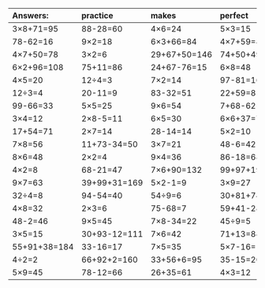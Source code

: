 | Answers: | practice | makes | perfect | ! |
| :--- | :--- | :--- | :--- | :--- |
| 3×8+71=95 | 88-28=60 | 4×6=24 | 5×3=15 | 8×6-11=37 | 
| 78-62=16 | 9×2=18 | 6×3+66=84 | 4×7+59=87 | 5×3+43=58 | 
| 4×7+50=78 | 3×2=6 | 29+67+50=146 | 74+50+49=173 | 36+57=93 | 
| 6×2+96=108 | 75+11=86 | 24+67-76=15 | 6×8=48 | 93-70=23 | 
| 4×5=20 | 12÷4=3 | 7×2=14 | 97-81=16 | 3×9+27=54 | 
| 12÷3=4 | 20-11=9 | 83-32=51 | 22+59=81 | 75-57=18 | 
| 99-66=33 | 5×5=25 | 9×6=54 | 7+68-62=13 | 4×7=28 | 
| 3×4=12 | 2×8-5=11 | 6×5=30 | 6×6+37=73 | 4×7+28=56 | 
| 17+54=71 | 2×7=14 | 28-14=14 | 5×2=10 | 2×7+27=41 | 
| 7×8=56 | 11+73-34=50 | 3×7=21 | 48-6=42 | 5×6+44=74 | 
| 8×6=48 | 2×2=4 | 9×4=36 | 86-18=68 | 5×1=5 | 
| 4×2=8 | 68-21=47 | 7×6+90=132 | 99+97+19=215 | 7×9=63 | 
| 9×7=63 | 39+99+31=169 | 5×2-1=9 | 3×9=27 | 74-71=3 | 
| 32÷4=8 | 94-54=40 | 54÷9=6 | 30+81+74=185 | 60+94-66=88 | 
| 4×8=32 | 2×3=6 | 75-68=7 | 59+41-28=72 | 31-12=19 | 
| 48-2=46 | 9×5=45 | 7×8-34=22 | 45÷9=5 | 20+52+53=125 | 
| 3×5=15 | 30+93-12=111 | 7×6=42 | 71+13=84 | 31+74-52=53 | 
| 55+91+38=184 | 33-16=17 | 7×5=35 | 5×7-16=19 | 6×3=18 | 
| 4÷2=2 | 66+92+2=160 | 33+56+6=95 | 35-15=20 | 96-69=27 | 
| 5×9=45 | 78-12=66 | 26+35=61 | 4×3=12 | 74+37-56=55 | 
